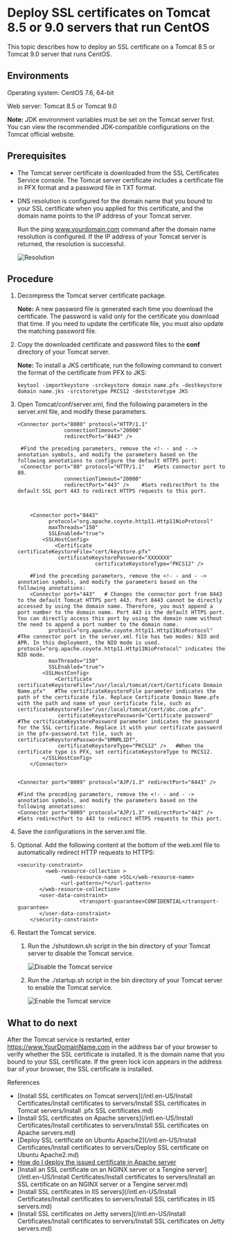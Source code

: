 # Deploy SSL certificates on Tomcat 8.5 or 9.0 servers that run CentOS

This topic describes how to deploy an SSL certificate on a Tomcat 8.5 or Tomcat 9.0 server that runs CentOS.

## Environments

Operating system: CentOS 7.6, 64-bit

Web server: Tomcat 8.5 or Tomcat 9.0

**Note:** JDK environment variables must be set on the Tomcat server first. You can view the recommended JDK-compatible configurations on the Tomcat official website.

## Prerequisites

-   The Tomcat server certificate is downloaded from the SSL Certificates Service console. The Tomcat server certificate includes a certificate file in PFX format and a password file in TXT format.
-   DNS resolution is configured for the domain name that you bound to your SSL certificate when you applied for this certificate, and the domain name points to the IP address of your Tomcat server.

    Run the ping www.yourdomain.com command after the domain name resolution is configured. If the IP address of your Tomcat server is returned, the resolution is successful.

    ![Resolution](https://static-aliyun-doc.oss-accelerate.aliyuncs.com/assets/img/en-US/7270588851/p38731.png)


## Procedure

1.  Decompress the Tomcat server certificate package.

    **Note:** A new password file is generated each time you download the certificate. The password is valid only for the certificate you download that time. If you need to update the certificate file, you must also update the matching password file.

2.  Copy the downloaded certificate and password files to the **conf** directory of your Tomcat server.

    **Note:** To install a JKS certificate, run the following command to convert the format of the certificate from PFX to JKS:

    ```
    keytool -importkeystore -srckeystore domain name.pfx -destkeystore domain name.jks -srcstoretype PKCS12 -deststoretype JKS
    ```

3.  Open Tomcat/conf/server.xml, find the following parameters in the server.xml file, and modify these parameters.

    ```
    <Connector port="8080" protocol="HTTP/1.1"
                   connectionTimeout="20000"
                   redirectPort="8443" />
    
     #Find the preceding parameters, remove the <!- - and - -> annotation symbols, and modify the parameters based on the following annotations to configure the default HTTPS port:
     <Connector port="80" protocol="HTTP/1.1"   #Sets connector port to 80.
                   connectionTimeout="20000"
                   redirectPort="443" />    #Sets redirectPort to the default SSL port 443 to redirect HTTPS requests to this port. 
    ```

    ```
    
    
        <Connector port="8443"
              protocol="org.apache.coyote.http11.Http11NioProtocol"
              maxThreads="150"
              SSLEnabled="true">
            <SSLHostConfig>
                <Certificate       certificateKeystoreFile="cert/keystore.pfx"
                 certificateKeystorePassword="XXXXXXX"
                             certificateKeystoreType="PKCS12" />
    
        #Find the preceding parameters, remove the <!- - and - -> annotation symbols, and modify the parameters based on the following annotations:
        <Connector port="443"   # Changes the connector port from 8443 to the default Tomcat HTTPS port 443. Port 8443 cannot be directly accessed by using the domain name. Therefore, you must append a port number to the domain name. Port 443 is the default HTTPS port. You can directly access this port by using the domain name without the need to append a port number to the domain name.
              protocol="org.apache.coyote.http11.Http11NioProtocol"   #The connector port in the server.xml file has two modes: NIO and APR. In this deployment, the NIO mode is used. protocol="org.apache.coyote.http11.Http11NioProtocol" indicates the NIO mode.
              maxThreads="150"
              SSLEnabled="true">
            <SSLHostConfig>
                <Certificate       certificateKeystoreFile="/usr/local/tomcat/cert/Certificate Domain Name.pfx"   #The certificateKeystoreFile parameter indicates the path of the certificate file. Replace Certificate Domain Name.pfx with the path and name of your certificate file, such as certificateKeystoreFile="/usr/local/tomcat/cert/abc.com.pfx".
                 certificateKeystorePassword="Certificate password"   #The certificateKeystorePassword parameter indicates the password for the SSL certificate. Replace it with your certificate password in the pfx-password.txt file, such as certificateKeystorePassword="bMNML1Df".
                 certificateKeystoreType="PKCS12" />   #When the certificate type is PFX, set certificateKeystoreType to PKCS12.
            </SSLHostConfig>
        </Connector>
                        
    ```

    ```
    <Connector port="8009" protocol="AJP/1.3" redirectPort="8443" />
    
    #Find the preceding parameters, remove the <!- - and - -> annotation symbols, and modify the parameters based on the following annotations:
    <Connector port="8009" protocol="AJP/1.3" redirectPort="443" />  #Sets redirectPort to 443 to redirect HTTPS requests to this port. 
    ```

4.  Save the configurations in the server.xml file.
5.  Optional. Add the following content at the bottom of the web.xml file to automatically redirect HTTP requests to HTTPS:

    ```
    <security-constraint> 
             <web-resource-collection > 
                  <web-resource-name >SSL</web-resource-name>  
                  <url-pattern>/*</url-pattern> 
           </web-resource-collection> 
           <user-data-constraint> 
                        <transport-guarantee>CONFIDENTIAL</transport-guarantee> 
           </user-data-constraint> 
        </security-constraint>
    ```

6.  Restart the Tomcat service.
    1.  Run the ./shutdown.sh script in the bin directory of your Tomcat server to disable the Tomcat service.

        ![Disable the Tomcat service](https://static-aliyun-doc.oss-accelerate.aliyuncs.com/assets/img/en-US/7270588851/p38751.png)

    2.  Run the ./startup.sh script in the bin directory of your Tomcat server to enable the Tomcat service.

        ![Enable the Tomcat service](https://static-aliyun-doc.oss-accelerate.aliyuncs.com/assets/img/en-US/8270588851/p38752.png)


## What to do next

After the Tomcat service is restarted, enter https://www.YourDomainName.com in the address bar of your browser to verify whether the SSL certificate is installed. It is the domain name that you bound to your SSL certificate. If the green lock icon appears in the address bar of your browser, the SSL certificate is installed.

References

-   [Install SSL certificates on Tomcat servers](/intl.en-US/Install Certificates/Install certificates to servers/Install SSL certificates in Tomcat servers/Install .pfx SSL certificates.md)
-   [Install SSL certificates on Apache servers](/intl.en-US/Install Certificates/Install certificates to servers/Install SSL certificates on Apache servers.md)
-   [Deploy SSL certificate on Ubuntu Apache2](/intl.en-US/Install Certificates/Install certificates to servers/Deploy SSL certificate on Ubuntu Apache2.md)
-   [How do I deploy the issued certificate in Apache server]()
-   [Install an SSL certificate on an NGINX server or a Tengine server](/intl.en-US/Install Certificates/Install certificates to servers/Install an SSL certificate on an NGINX server or a Tengine server.md)
-   [Install SSL certificates in IIS servers](/intl.en-US/Install Certificates/Install certificates to servers/Install SSL certificates in IIS servers.md)
-   [Install SSL certificates on Jetty servers](/intl.en-US/Install Certificates/Install certificates to servers/Install SSL certificates on Jetty servers.md)

